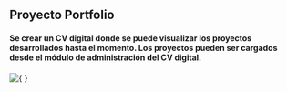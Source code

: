 ## Proyecto Portfolio

#### Se crear un CV digital donde se puede visualizar los proyectos desarrollados hasta el momento. Los proyectos pueden ser cargados desde el módulo de administración del CV digital.

![{ }](https://user-images.githubusercontent.com/45573287/117183263-5445c600-ada5-11eb-9bbe-568d1ca7c54b.png)
